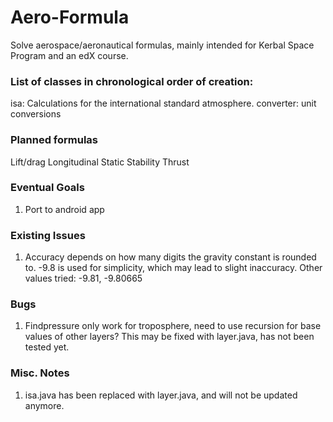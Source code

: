 # Aero-Formula
Solve aerospace/aeronautical formulas, mainly intended for Kerbal Space Program and an edX course.

### List of classes in chronological order of creation:

isa: Calculations for the international standard atmosphere.
converter: unit conversions


### Planned formulas
Lift/drag
Longitudinal Static Stability
Thrust

### Eventual Goals
1. Port to android app

### Existing Issues

1. Accuracy depends on how many digits the gravity constant is rounded to. -9.8 is used for simplicity, which may lead to slight inaccuracy. Other values tried: -9.81, -9.80665

### Bugs

1. Findpressure only work for troposphere, need to use recursion for base values of other layers?
  This may be fixed with layer.java, has not been tested yet.
  
### Misc. Notes

1. isa.java has been replaced with layer.java, and will not be updated anymore.

